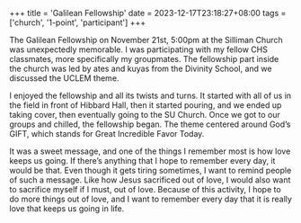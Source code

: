 +++
title = 'Galilean Fellowship'
date = 2023-12-17T23:18:27+08:00
tags = ['church', '1-point', 'participant']
+++

The Galilean Fellowship on November 21st, 5:00pm at the Silliman Church was unexpectedly memorable. I was participating with my fellow CHS classmates, more specifically my groupmates. The fellowship part inside the church was led by ates and kuyas from the Divinity School, and we discussed the UCLEM theme.

I enjoyed the fellowship and all its twists and turns. It started with all of us in the field in front of Hibbard Hall, then it started pouring, and we ended up taking cover, then eventually going to the SU Church. Once we got to our groups and chilled, the fellowship began. The theme centered around God’s GIFT, which stands for Great Incredible Favor Today.

It was a sweet message, and one of the things I remember most is how love keeps us going. If there’s anything that I hope to remember every day, it would be that. Even though it gets tiring sometimes, I want to remind people of such a message. Like how Jesus sacrificed out of love, I would also want to sacrifice myself if I must, out of love. Because of this activity, I hope to do more things out of love, and I want to remember every day that it is really love that keeps us going in life.
